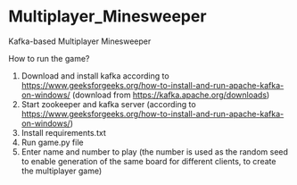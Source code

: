 # Multiplayer_Minesweeper
Kafka-based Multiplayer Minesweeper

How to run the game?
1. Download and install kafka according to https://www.geeksforgeeks.org/how-to-install-and-run-apache-kafka-on-windows/
(download from https://kafka.apache.org/downloads)
2. Start zookeeper and kafka server (according to https://www.geeksforgeeks.org/how-to-install-and-run-apache-kafka-on-windows/)
3. Install requirements.txt
4. Run game.py file
5. Enter name and number to play (the number is used as the random seed to enable generation of the same board for different clients, to create the multiplayer game) 

